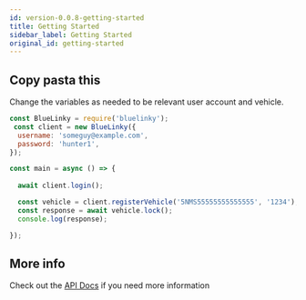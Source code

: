 ```yaml
---
id: version-0.0.8-getting-started
title: Getting Started
sidebar_label: Getting Started
original_id: getting-started
---
```


## Copy pasta this
Change the variables as needed to be relevant user account and vehicle.

```js
const BlueLinky = require('bluelinky');
 const client = new BlueLinky({
  username: 'someguy@example.com',
  password: 'hunter1',
});

const main = async () => {
 
  await client.login();

  const vehicle = client.registerVehicle('5NMS55555555555555', '1234');
  const response = await vehicle.lock();
  console.log(response);

});
```

## More info
Check out the [API Docs](api-reference) if you need more information